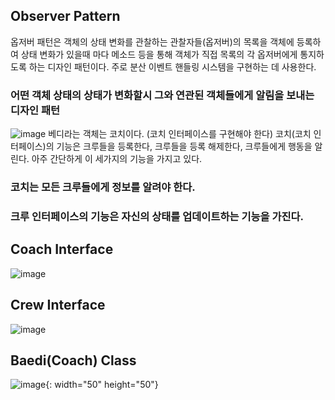 ## Observer Pattern
옵저버 패턴은 객체의 상태 변화를 관찰하는 관찰자들(옵저버)의 목록을 객체에 등록하여 상태 변화가 있을때 마다 메소드 등을 통해 객체가 직접 목록의 각 옵저버에게 통지하도록 하는 디자인 패턴이다.
주로 분산 이벤트 핸들링 시스템을 구현하는 데 사용한다. 

### 어떤 객체 상태의 상태가 변화할시 그와 연관된 객체들에게 알림을 보내는 디자인 패턴

![image](https://github.com/showhohxc/LearningStudy/assets/98040028/5c920923-c8ce-4828-826f-16962ce2eb6c)
베디라는 객체는 코치이다. (코치 인터페이스를 구현해야 한다)
코치(코치 인터페이스)의 기능은 크루들을 등록한다, 크루들을 등록 해제한다, 크루들에게 행동을 알린다. 아주 간단하게 이 세가지의 기능을 가지고 있다.
### 코치는 모든 크루들에게 정보를 알려야 한다.
### 크루 인터페이스의 기능은 자신의 상태를 업데이트하는 기능을 가진다.

## Coach Interface
![image](https://github.com/showhohxc/LearningStudy/assets/98040028/c7ada712-26ce-4372-aff2-f2f7face4dce)
## Crew Interface
![image](https://github.com/showhohxc/LearningStudy/assets/98040028/4b3d6a33-9aa9-4386-b95b-8ea574fa2923)

## Baedi(Coach) Class
![image](https://github.com/showhohxc/LearningStudy/assets/98040028/43f07494-0141-4837-abab-61a8a94c19f1){: width="50" height="50"}
